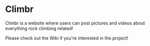# Climbr

Climbr is a website where users can post pictures and videos about everything rock climbing related!

Please check out the Wiki if you're interested in the project!
